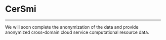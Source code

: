 # CerSmi

---
We will soon complete the anonymization of the data and provide anonymized cross-domain cloud service computational resource data.

